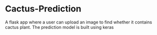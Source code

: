# Cactus-Prediction
A flask app where a user can upload an image to find whether it contains cactus plant. The prediction model is built using keras
